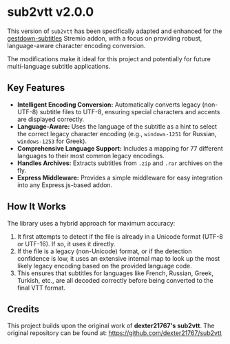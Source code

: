 # sub2vtt v2.0.0

This version of `sub2vtt` has been specifically adapted and enhanced for the [gestdown-subtitles](https://github.com/Dydhzo/gestdown-subtitles) Stremio addon, with a focus on providing robust, language-aware character encoding conversion.

The modifications make it ideal for this project and potentially for future multi-language subtitle applications.

## Key Features

- **Intelligent Encoding Conversion:** Automatically converts legacy (non-UTF-8) subtitle files to UTF-8, ensuring special characters and accents are displayed correctly.
- **Language-Aware:** Uses the language of the subtitle as a hint to select the correct legacy character encoding (e.g., `windows-1251` for Russian, `windows-1253` for Greek).
- **Comprehensive Language Support:** Includes a mapping for 77 different languages to their most common legacy encodings.
- **Handles Archives:** Extracts subtitles from `.zip` and `.rar` archives on the fly.
- **Express Middleware:** Provides a simple middleware for easy integration into any Express.js-based addon.

## How It Works

The library uses a hybrid approach for maximum accuracy:
1.  It first attempts to detect if the file is already in a Unicode format (UTF-8 or UTF-16). If so, it uses it directly.
2.  If the file is a legacy (non-Unicode) format, or if the detection confidence is low, it uses an extensive internal map to look up the most likely legacy encoding based on the provided language code.
3.  This ensures that subtitles for languages like French, Russian, Greek, Turkish, etc., are all decoded correctly before being converted to the final VTT format.

## Credits

This project builds upon the original work of **dexter21767's sub2vtt**. The original repository can be found at: https://github.com/dexter21767/sub2vtt

